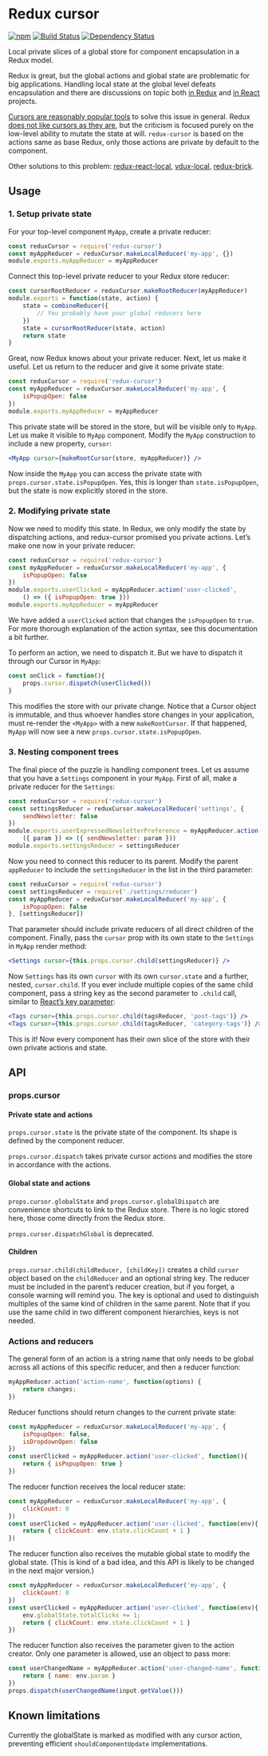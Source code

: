 # Redux cursor

[![npm](https://img.shields.io/npm/v/redux-cursor.svg)](https://www.npmjs.com/package/redux-cursor)
[![Build Status](https://travis-ci.org/Dashlane/redux-cursor.svg?branch=master)](https://travis-ci.org/Dashlane/redux-cursor)
[![Dependency Status](https://gemnasium.com/Dashlane/redux-cursor.svg)](https://gemnasium.com/Dashlane/redux-cursor)

Local private slices of a global store for component encapsulation in a Redux model.

Redux is great, but the global actions and global state are problematic for big applications. Handling local state at the global level defeats encapsulation and there are discussions on topic both [in Redux](https://github.com/rackt/redux/issues/159) and [in React](https://github.com/facebook/react/issues/4595) projects.

[Cursors are reasonably popular tools](https://github.com/Yomguithereal/baobab) to solve this issue in general. Redux [does not like cursors as they are](https://github.com/rackt/redux/issues/155), but the criticism is focused purely on the low-level ability to mutate the state at will. `redux-cursor` is based on the actions same as base Redux, only those actions are private by default to the component.

Other solutions to this problem: [redux-react-local](https://github.com/threepointone/redux-react-local), [vdux-local](https://github.com/ashaffer/vdux-local), [redux-brick](https://github.com/leeching/redux-brick).

## Usage

### 1. Setup private state

For your top-level component `MyApp`, create a private reducer:

```js
const reduxCursor = require('redux-cursor')
const myAppReducer = reduxCursor.makeLocalReducer('my-app', {})
module.exports.myAppReducer = myAppReducer
```

Connect this top-level private reducer to your Redux store reducer:

```js
const cursorRootReducer = reduxCursor.makeRootReducer(myAppReducer)
module.exports = function(state, action) {
    state = combineReducer({
        // You probably have your global reducers here
    })
    state = cursorRootReducer(state, action)
    return state
}
```

Great, now Redux knows about your private reducer. Next, let us make it useful. Let us return to the reducer and give it some private state:

```js
const reduxCursor = require('redux-cursor')
const myAppReducer = reduxCursor.makeLocalReducer('my-app', {
    isPopupOpen: false
})
module.exports.myAppReducer = myAppReducer
```

This private state will be stored in the store, but will be visible only to `MyApp`. Let us make it visible to `MyApp` component. Modify the `MyApp` construction to include a new property, `cursor`:

```jsx
<MyApp cursor={makeRootCursor(store, myAppReducer)} />
```

Now inside the `MyApp` you can access the private state with `props.cursor.state.isPopupOpen`. Yes, this is longer than `state.isPopupOpen`, but the state is now explicitly stored in the store.

### 2. Modifying private state

Now we need to modify this state. In Redux, we only modify the state by dispatching actions, and redux-cursor promised you private actions. Let’s make one now in your private reducer:

```js
const reduxCursor = require('redux-cursor')
const myAppReducer = reduxCursor.makeLocalReducer('my-app', {
    isPopupOpen: false
})
module.exports.userClicked = myAppReducer.action('user-clicked',
    () => ({ isPopupOpen: true }))
module.exports.myAppReducer = myAppReducer
```

We have added a `userClicked` action that changes the `isPopupOpen` to `true`. For more thorough explanation of the action syntax, see this documentation a bit further.

To perform an action, we need to dispatch it. But we have to dispatch it through our Cursor in `MyApp`:

```js
const onClick = function(){
    props.cursor.dispatch(userClicked())
}
```

This modifies the store with our private change. Notice that a Cursor object is immutable, and thus whoever handles store changes in your application, must re-render the `<MyApp>` with a new `makeRootCursor`. If that happened, `MyApp` will now see a new `props.cursor.state.isPopupOpen`.

### 3. Nesting component trees

The final piece of the puzzle is handling component trees. Let us assume that you have a `Settings` component in your `MyApp`. First of all, make a private reducer for the `Settings`:

```js
const reduxCursor = require('redux-cursor')
const settingsReducer = reduxCursor.makeLocalReducer('settings', {
    sendNewsletter: false
})
module.exports.userExpressedNewsletterPreference = myAppReducer.action('newsletter',
    ({ param }) => ({ sendNewsletter: param }))
module.exports.settingsReducer = settingsReducer
```

Now you need to connect this reducer to its parent. Modify the parent `appReducer` to include the `settingsReducer` in the list in the third parameter:

```js
const reduxCursor = require('redux-cursor')
const settingsReducer = require('./settings/reducer')
const myAppReducer = reduxCursor.makeLocalReducer('my-app', {
    isPopupOpen: false
}, [settingsReducer])
```

That parameter should include private reducers of all direct children of the component. Finally, pass the `cursor` prop with its own state to the `Settings` in `MyApp` render method:

```jsx
<Settings cursor={this.props.cursor.child(settingsReducer)} />
```

Now `Settings` has its own `cursor` with its own `cursor.state` and a further, nested, `cursor.child`. If you ever include multiple copies of the same child component, pass a string key as the second parameter to `.child` call, similar to [React’s key parameter](https://facebook.github.io/react/docs/multiple-components.html#dynamic-children):

```jsx
<Tags cursor={this.props.cursor.child(tagsReducer, 'post-tags')} />
<Tags cursor={this.props.cursor.child(tagsReducer, 'category-tags')} />
```

This is it! Now every component has their own slice of the store with their own private actions and state.

## API

### props.cursor

#### Private state and actions

`props.cursor.state` is the private state of the component. Its shape is defined by the component reducer.

`props.cursor.dispatch` takes private cursor actions and modifies the store in accordance with the actions.

#### Global state and actions

`props.cursor.globalState` and `props.cursor.globalDispatch` are convenience shortcuts to link to the Redux store. There is no logic stored here, those come directly from the Redux store.

`props.cursor.dispatchGlobal` is deprecated.

#### Children

`props.cursor.child(childReducer, [childKey])` creates a child `cursor` object based on the `childReducer` and an optional string key. The reducer must be included in the parent’s reducer creation, but if you forget, a console warning will remind you. The key is optional and used to distinguish multiples of the same kind of children in the same parent. Note that if you use the same child in two different component hierarchies, keys is not needed.

### Actions and reducers

The general form of an action is a string name that only needs to be global across all actions of this specific reducer, and then a reducer function:

```js
myAppReducer.action('action-name', function(options) {
    return changes;
})
```

Reducer functions should return changes to the current private state:

```js
const myAppReducer = reduxCursor.makeLocalReducer('my-app', {
    isPopupOpen: false,
    isDropdownOpen: false
})
const userClicked = myAppReducer.action('user-clicked', function(){
    return { isPopupOpen: true }
})
```

The reducer function receives the local reducer state:

```js
const myAppReducer = reduxCursor.makeLocalReducer('my-app', {
    clickCount: 0
})
const userClicked = myAppReducer.action('user-clicked', function(env){
    return { clickCount: env.state.clickCount + 1 }
})
```

The reducer function also receives the mutable global state to modify the global state. (This is kind of a bad idea, and this API is likely to be changed in the next major version.)

```js
const myAppReducer = reduxCursor.makeLocalReducer('my-app', {
    clickCount: 0
})
const userClicked = myAppReducer.action('user-clicked', function(env){
    env.globalState.totalClicks += 1;
    return { clickCount: env.state.clickCount + 1 }
})
```

The reducer function also receives the parameter given to the action creator. Only one parameter is allowed, use an object to pass more:

```js
const userChangedName = myAppReducer.action('user-changed-name', function(env){
    return { name: env.param }
})
props.dispatch(userChangedName(input.getValue()))
```

## Known limitations

Currently the globalState is marked as modified with any cursor action, preventing efficient `shouldComponentUpdate` implementations.
